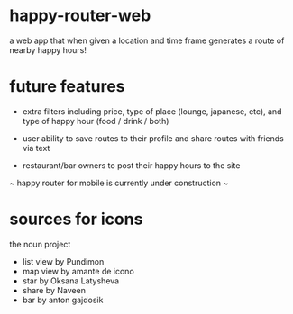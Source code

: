 # happy-router-web

a web app that when given a location and time frame generates a route of nearby happy hours! 

# future features 

- extra filters including price, type of place (lounge, japanese, etc), and type of happy hour (food / drink / both)

- user ability to save routes to their profile and share routes with friends via text

- restaurant/bar owners to post their happy hours to the site

~ happy router for mobile is currently under construction ~

# sources for icons 

the noun project
  - list view by Pundimon
  - map view by amante de icono
  - star by Oksana Latysheva
  - share by Naveen
  - bar by anton gajdosik